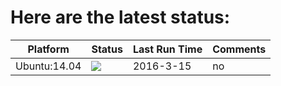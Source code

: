 # Here are the latest status:

| Platform | Status| Last Run Time| Comments|
-----------|-------|--------------|---------|
|Ubuntu:14.04|![](https://cdn.rawgit.com/Neilpang/letest/master/status/ubuntu-14.04.svg)| 2016-3-15| no |